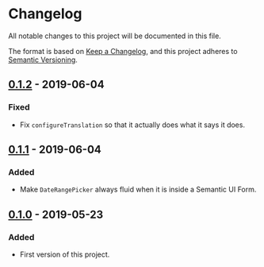 # Changelog
All notable changes to this project will be documented in this file.

The format is based on [Keep a Changelog](https://keepachangelog.com/en/1.0.0/),
and this project adheres to [Semantic Versioning](https://semver.org/spec/v2.0.0.html).

## [0.1.2] - 2019-06-04
### Fixed
- Fix `configureTranslation` so that it actually does what it says it does.

## [0.1.1] - 2019-06-04
### Added
- Make `DateRangePicker` always fluid when it is inside a Semantic UI Form.

## [0.1.0] - 2019-05-23
### Added
- First version of this project.

[0.1.2]: https://github.com/CodeYellowBV/daycy/releases/tag/0.1.2
[0.1.1]: https://github.com/CodeYellowBV/daycy/releases/tag/0.1.1
[0.1.0]: https://github.com/CodeYellowBV/daycy/releases/tag/0.1.0
